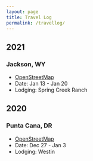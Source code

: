 ```yaml
---
layout: page
title: Travel Log
permalink: /travellog/
---
```


## 2021

### Jackson, WY

- [OpenStreetMap](https://www.openstreetmap.org/relation/252274)
- Date: Jan 13 - Jan 20
- Lodging: Spring Creek Ranch

## 2020

### Punta Cana, DR

- [OpenStreetMap](https://www.openstreetmap.org/way/675403679)
- Date: Dec 27 - Jan 3
- Lodging: Westin
